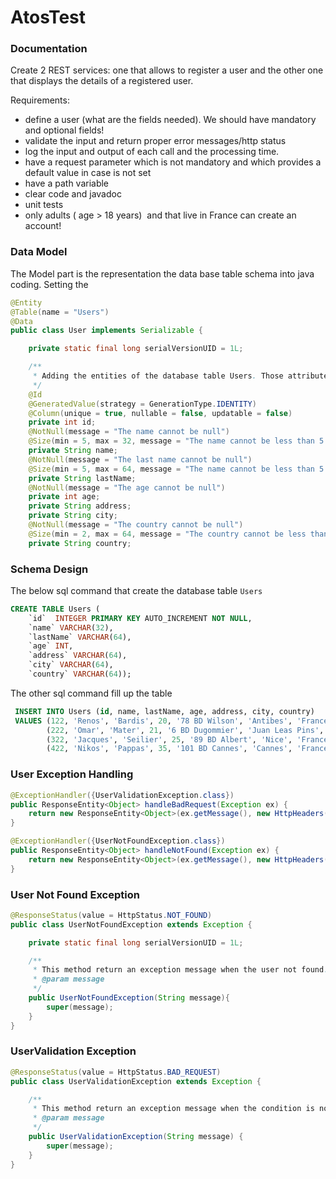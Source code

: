 # AtosTest


### Documentation

Create 2 REST services: one that allows to register a user and the other one that displays the details of a registered user.

Requirements:
- define a user (what are the fields needed). We should have mandatory and optional fields!
- validate the input and return proper error messages/http status
- log the input and output of each call and the processing time.
- have a request parameter which is not mandatory and which provides a default value in case is not set
- have a path variable
- clear code and javadoc
- unit tests
- only adults ( age > 18 years)  and that live in France can create an account!

### Data Model

The Model part is the representation the data base table schema into java coding. Setting the 

```java
@Entity
@Table(name = "Users")
@Data
public class User implements Serializable {

    private static final long serialVersionUID = 1L;

    /**
     * Adding the entities of the database table Users. Those attributes are representing the database table "Users".
     */
    @Id
    @GeneratedValue(strategy = GenerationType.IDENTITY)
    @Column(unique = true, nullable = false, updatable = false)
    private int id;
    @NotNull(message = "The name cannot be null")
    @Size(min = 5, max = 32, message = "The name cannot be less than 5 and greater than 32 characters")
    private String name;
    @NotNull(message = "The last name cannot be null")
    @Size(min = 5, max = 64, message = "The name cannot be less than 5 and greater than 64 characters")
    private String lastName;
    @NotNull(message = "The age cannot be null")
    private int age;
    private String address;
    private String city;
    @NotNull(message = "The country cannot be null")
    @Size(min = 2, max = 64, message = "The country cannot be less than 2 and greater than 25 characters")
    private String country;
```


### Schema Design

The below sql command that create the database table `Users` 

```sql
CREATE TABLE Users (
    `id`  INTEGER PRIMARY KEY AUTO_INCREMENT NOT NULL,
    `name` VARCHAR(32),
    `lastName` VARCHAR(64),
    `age` INT,
    `address` VARCHAR(64),
    `city` VARCHAR(64),
    `country` VARCHAR(64));
```

The other sql command fill up the table 

```sql
 INSERT INTO Users (id, name, lastName, age, address, city, country)
 VALUES (122, 'Renos', 'Bardis', 20, '78 BD Wilson', 'Antibes', 'France'),
        (222, 'Omar', 'Mater', 21, '6 BD Dugommier', 'Juan Leas Pins', 'France'),
        (322, 'Jacques', 'Seilier', 25, '89 BD Albert', 'Nice', 'France'),
        (422, 'Nikos', 'Pappas', 35, '101 BD Cannes', 'Cannes', 'France');
```

### User Exception Handling 



```java
@ExceptionHandler({UserValidationException.class})
public ResponseEntity<Object> handleBadRequest(Exception ex) {
    return new ResponseEntity<Object>(ex.getMessage(), new HttpHeaders(), HttpStatus.BAD_REQUEST);
}
```

```java
@ExceptionHandler({UserNotFoundException.class})
public ResponseEntity<Object> handleNotFound(Exception ex) {
    return new ResponseEntity<Object>(ex.getMessage(), new HttpHeaders(), HttpStatus.NOT_FOUND);
}

```

### User Not Found Exception

```java
@ResponseStatus(value = HttpStatus.NOT_FOUND)
public class UserNotFoundException extends Exception {

    private static final long serialVersionUID = 1L;

    /**
     * This method return an exception message when the user not found.
     * @param message
     */
    public UserNotFoundException(String message){
        super(message);
    }
}

```


### UserValidation Exception


```java
@ResponseStatus(value = HttpStatus.BAD_REQUEST)
public class UserValidationException extends Exception {

    /**
     * This method return an exception message when the condition is not satisfied.
     * @param message
     */
    public UserValidationException(String message) {
        super(message);
    }
}
```
